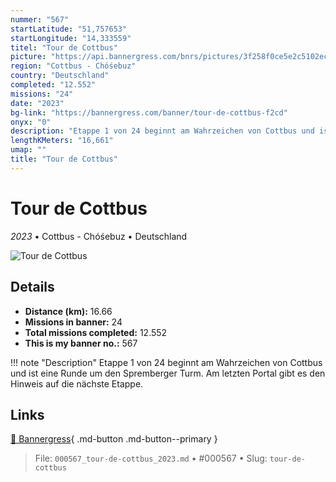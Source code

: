 ```yaml
---
nummer: "567"
startLatitude: "51,757653"
startLongitude: "14,333559"
titel: "Tour de Cottbus"
picture: "https://api.bannergress.com/bnrs/pictures/3f258f0ce5e2c5102ec9311981f34cb8"
region: "Cottbus - Chóśebuz"
country: "Deutschland"
completed: "12.552"
missions: "24"
date: "2023"
bg-link: "https://bannergress.com/banner/tour-de-cottbus-f2cd"
onyx: "0"
description: "Etappe 1 von 24 beginnt am Wahrzeichen von Cottbus und ist eine Runde um den  Spremberger Turm. Am letzten Portal gibt es den Hinweis auf die nächste Etappe."
lengthKMeters: "16,661"
umap: ""
title: "Tour de Cottbus"
---
```

# Tour de Cottbus

*2023* • Cottbus - Chóśebuz • Deutschland

![Tour de Cottbus](https://api.bannergress.com/bnrs/pictures/3f258f0ce5e2c5102ec9311981f34cb8)

## Details
- **Distance (km):** 16.66
- **Missions in banner:** 24
- **Total missions completed:** 12.552
- **This is my banner no.:** 567


!!! note "Description"
    Etappe 1 von 24 beginnt am Wahrzeichen von Cottbus und ist eine Runde um den  Spremberger Turm. Am letzten Portal gibt es den Hinweis auf die nächste Etappe.



## Links
[🔗 Bannergress](https://bannergress.com/banner/tour-de-cottbus-f2cd){ .md-button .md-button--primary }



> File: `000567_tour-de-cottbus_2023.md` • #000567 • Slug: `tour-de-cottbus`
